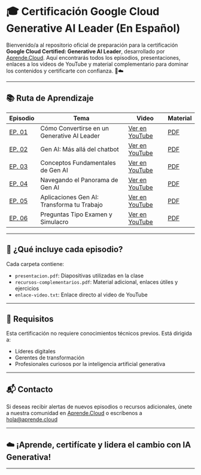 # 🎓 Certificación Google Cloud Generative AI Leader (En Español)

Bienvenido/a al repositorio oficial de preparación para la certificación **Google Cloud Certified: Generative AI Leader**, desarrollado por [Aprende.Cloud](https://aprende.cloud). Aquí encontrarás todos los episodios, presentaciones, enlaces a los videos de YouTube y material complementario para dominar los contenidos y certificarte con confianza. 🤖☁️

---

## 📚 Ruta de Aprendizaje

| Episodio | Tema | Video | Material |
|----------|------|-------|----------|
| [EP. 01](ctr-gcp-generative-ai-leader-ep-01/) | Cómo Convertirse en un Generative AI Leader | [Ver en YouTube](https://www.youtube.com/watch?v=rVoZCRg24HM) | [PDF](ctr-gcp-generative-ai-leader-ep-01/ctr-gcp-generative-ai-leader-ep-01.pdf) |
| [EP. 02](ctr-gcp-generative-ai-leader-ep-02/) | Gen AI: Más allá del chatbot | [Ver en YouTube](https://www.youtube.com/...) | [PDF](ctr-gcp-generative-ai-leader-ep-02/presentacion.pdf) |
| [EP. 03](ctr-gcp-generative-ai-leader-ep-03/) | Conceptos Fundamentales de Gen AI | [Ver en YouTube](https://www.youtube.com/...) | [PDF](ctr-gcp-generative-ai-leader-ep-03/presentacion.pdf) |
| [EP. 04](ctr-gcp-generative-ai-leader-ep-04/) | Navegando el Panorama de Gen AI | [Ver en YouTube](https://www.youtube.com/...) | [PDF](ctr-gcp-generative-ai-leader-ep-04/presentacion.pdf) |
| [EP. 05](ctr-gcp-generative-ai-leader-ep-05/) | Aplicaciones Gen AI: Transforma tu Trabajo | [Ver en YouTube](https://www.youtube.com/...) | [PDF](ctr-gcp-generative-ai-leader-ep-05/presentacion.pdf) |
| [EP. 06](ctr-gcp-generative-ai-leader-ep-06/) | Preguntas Tipo Examen y Simulacro | [Ver en YouTube](https://www.youtube.com/...) | [PDF](ctr-gcp-generative-ai-leader-ep-06/presentacion.pdf) |

---

## 🎯 ¿Qué incluye cada episodio?

Cada carpeta contiene:

- `presentacion.pdf`: Diapositivas utilizadas en la clase
- `recursos-complementarios.pdf`: Material adicional, enlaces útiles y ejercicios
- `enlace-video.txt`: Enlace directo al video de YouTube

---

## 📌 Requisitos

Esta certificación no requiere conocimientos técnicos previos. Está dirigida a:

- Líderes digitales
- Gerentes de transformación
- Profesionales curiosos por la inteligencia artificial generativa

---

## 📬 Contacto

Si deseas recibir alertas de nuevos episodios o recursos adicionales, únete a nuestra comunidad en [Aprende.Cloud](https://aprende.cloud) o escríbenos a hola@aprende.cloud

---

## ☁️ ¡Aprende, certifícate y lidera el cambio con IA Generativa!

---


